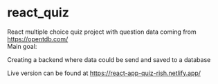 # react_quiz

React multiple choice quiz project with question data coming from https://opentdb.com/  
Main goal:  

Creating a backend where data could be send and saved to a database


Live version can be found at https://react-app-quiz-rish.netlify.app/
